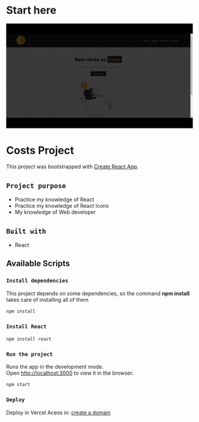 # Start here

![costs!](src/assets/CostsGif.gif)

# Costs Project

This project was bootstrapped with [Create React App](https://github.com/facebook/create-react-app).

## `Project purpose`
- Practice my knowledge of React
- Practice my knowledge of React Icons
- My knowledge of Web developer

## `Built with`
- React

## Available Scripts

### `Install dependencies`
This project depends on some dependencies, so the command **npm install** takes care of installing all of them

    npm install

### `Install React`

    npm install react

### `Run the project`
Runs the app in the development mode.\
Open [http://localhost:3000](http://localhost:3000) to view it in the browser.

    npm start

### `Deploy`

Deploy in Vercel
Acess in: [create a domain](https://costs-coral.vercel.app/)
